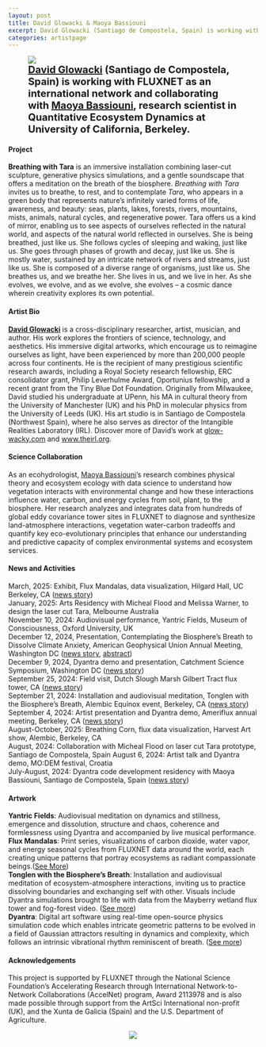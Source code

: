 ```yaml
---
layout: post
title: David Glowacki & Maoya Bassiouni
excerpt: David Glowacki (Santiago de Compostela, Spain) is working with FLUXNET as an international network and collaborating with Maoya Bassiouni, Postdoctoral Researcher in Quantitative Ecosystem Dynamics at University of California, Berkeley.
categories: artistpage
---
```


<figure class="half">
	<img src="https://fluxnetart.github.io/images/David_Maoya.png">
	<figcaption style="font-size: 20;"><b><a href="https://glow-wacky.com/">David Glowacki</a> (Santiago de Compostela, Spain) is working with FLUXNET as an international network and collaborating with <a href="https://maoyab.github.io/">Maoya Bassiouni</a>, research scientist in Quantitative Ecosystem Dynamics at University of California, Berkeley.</b></figcaption>
</figure>

<h4>Project</h4>

 <b>Breathing with Tara</b> is an immersive installation combining laser-cut sculpture, generative physics simulations, and a gentle soundscape that offers a meditation on the breath of the biosphere. <i>Breathing with Tara</i> invites us to breathe, to rest, and to contemplate <i>Tara</i>, who appears in a green body that represents nature’s infinitely varied forms of life, awareness, and beauty: seas, plants, lakes, forests, rivers, mountains, mists, animals, natural cycles, and regenerative power. Tara offers us a kind of mirror, enabling us to see aspects of ourselves reflected in the natural world, and aspects of the natural world reflected in ourselves. She is being breathed, just like us. She follows cycles of sleeping and waking, just like us. She goes through phases of growth and decay, just like us. She is mostly water, sustained by an intricate network of rivers and streams, just like us. She is composed of a diverse range of organisms, just like us. She breathes us, and we breathe her. She lives in us, and we live in her. As she evolves, we evolve, and as we evolve, she evolves – a cosmic dance wherein creativity explores its own potential.


<h4>Artist Bio</h4>

<b><a href="https://glow-wacky.com/">David Glowacki</a></b> is a cross-disciplinary researcher, artist, musician, and author. His work explores the frontiers of science, technology, and aesthetics. His immersive digital artworks, which encourage us to reimagine ourselves as light, have been experienced by more than 200,000 people across four continents. He is the recipient of many prestigious scientific research awards, including a Royal Society research fellowship, ERC consolidator grant, Philip Leverhulme Award, Oportunius fellowship, and a recent grant from the Tiny Blue Dot Foundation. Originally from Milwaukee, David studied his undergraduate at UPenn, his MA in cultural theory from the University of Manchester (UK) and his PhD in molecular physics from the University of Leeds (UK). His art studio is in Santiago de Compostela (Northwest Spain), where he also serves as director of the Intangible Realities Laboratory (IRL). Discover more of David’s work at <a href="https://glow-wacky.com/">glow-wacky.com</a> and <a href="https://www.intangiblerealitieslab.org">www.theirl.org</a>.

<h4>Science Collaboration</h4>

As an ecohydrologist, <a href="https://maoyab.github.io/">Maoya Bassiouni</a>’s research combines physical theory and ecosystem ecology with data science to understand how vegetation interacts with environmental change and how these interactions influence water, carbon, and energy cycles from soil, plant, to the biosphere. Her research analyzes and integrates data from hundreds of global eddy covariance tower sites in FLUXNET to diagnose and synthesize land-atmosphere interactions, vegetation water-carbon tradeoffs and quantify key eco-evolutionary principles that enhance our understanding and predictive capacity of complex environmental systems and ecosystem services.


<h4>News and Activities</h4>

<figcaption>

March, 2025: Exhibit, Flux Mandalas, data visualization, Hilgard Hall, UC Berkeley, CA (<a href="https://fluxnetart.github.io/Mandala/">news story</a>)<br>
January, 2025: Arts Residency with Micheal Flood and Melissa Warner, to design the laser cut Tara, Melbourne Australia<br>
November 10, 2024: Audiovisual performance, Yantric Fields, Museum of Consciousness, Oxford University, UK<br>
December 12, 2024, Presentation, Contemplating the Biosphere’s Breath to Dissolve Climate Anxiety, American Geophysical Union Annual Meeting, Washington DC (<a href="https://fluxnetart.github.io/agumeeting/">news story</a>, <a href="https://agu.confex.com/agu/agu24/meetingapp.cgi/Paper/1619073">abstract</a>)<br>
December 9, 2024, Dyantra demo and presentation, Catchment Science Symposium, Washington DC (<a href="https://fluxnetart.github.io/agumeeting/">news story</a>)<br>
September 25, 2024: Field visit, Dutch Slough Marsh Gilbert Tract flux tower, CA (<a href="https://fluxnetart.github.io/santiago/">news story</a>)<br>
September 21, 2024: Installation and audiovisual meditation, Tonglen with the Biosphere’s Breath, Alembic Equinox event, Berkeley, CA (<a href="https://fluxnetart.github.io/alembic/">news story</a>)<br> 
September 4, 2024: Artist presentation and Dyantra demo, Ameriflux annual meeting, Berkeley, CA (<a href="https://fluxnetart.github.io/amerifluxmeeting/">news story</a>)<br>
August-October, 2025: Breathing Corn, flux data visualization, Harvest Art show, Alembic, Berkeley, CA<br>
August, 2024: Collaboration with Micheal Flood on laser cut Tara prototype, Santiago de Compostela, Spain 
August 6, 2024: Artist talk and Dyantra demo, MO:DEM festival, Croatia<br>
July-August, 2024: Dyantra code development residency with Maoya Bassiouni, Santiago de Compostela, Spain (<a href="https://fluxnetart.github.io/santiago/">news story</a>)<br>
</figcaption>


<h4>Artwork</h4>

<figcaption>
<b>Yantric Fields</b>: Audiovisual meditation on dynamics and stillness, emergence and dissolution, structure and chaos, coherence and formlessness using Dyantra and accompanied by live musical performance.<br>
<b>Flux Mandalas</b>: Print series, visualizations of carbon dioxide, water vapor, and energy seasonal cycles from FLUXNET data around the world, each creating unique patterns that portray ecosystems as radiant compassionate beings.(<a href="https://fluxnetart.github.io/Mandala/">See More</a>)<br>
<b>Tonglen with the Biosphere’s Breath</b>: Installation and audiovisual meditation of ecosystem-atmosphere interactions, inviting us to practice dissolving boundaries and exchanging self with other. Visuals include Dyantra simulations brought to life with data from the Mayberry wetland flux tower and fog-forest video. (<a href="https://fluxnetart.github.io/alembic/">See more</a>)<br>
<b>Dyantra</b>: Digital art software using real-time open-source physics simulation code which enables intricate geometric patterns to be evolved in a field of Gaussian attractors resulting in dynamics and complexity, which follows an intrinsic vibrational rhythm reminiscent of breath. (<a href = "https://github.com/davidglo/dyantra">See more</a>) <br>
</figcaption>


<h4>Acknowledgements</h4>

<figcaption>
This project is supported by FLUXNET through the National Science Foundation’s Accelerating Research through International Network-to-Network Collaborations (AccelNet) program, Award 2113978 and is also made possible through support from the ArtSci International non-profit (UK), and the Xunta de Galicia (Spain) and the U.S. Department of Agriculture.
</figcaption>

<figure style="text-align: center;">
  <img src="https://fluxnetart.github.io/images/Dave_logos.png">
</figure>